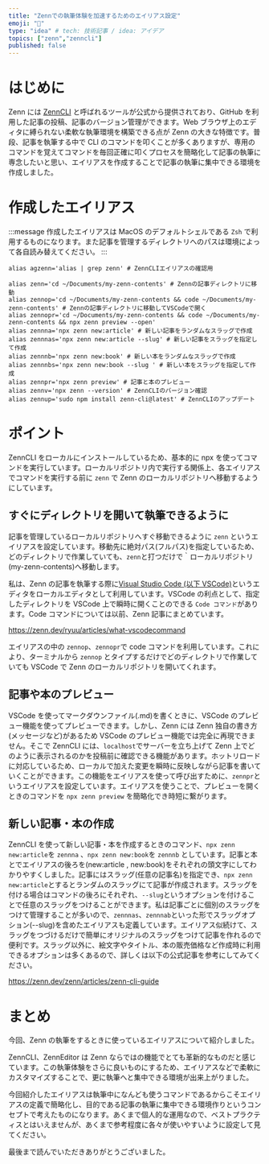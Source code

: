 ```yaml
---
title: "Zennでの執筆体験を加速するためのエイリアス設定"
emoji: "🎢"
type: "idea" # tech: 技術記事 / idea: アイデア
topics: ["zenn","zenncli"]
published: false
---
```


# はじめに

Zenn には [ZennCLI](https://zenn.dev/zenn/articles/install-zenn-cli) と呼ばれるツールが公式から提供されており、GitHub を利用した記事の投稿、記事のバージョン管理ができます。Web ブラウザ上のエディタに縛られない柔軟な執筆環境を構築できる点が Zenn の大きな特徴です。普段、記事を執筆する中で CLI のコマンドを叩くことが多くありますが、専用のコマンドを覚えてコマンドを毎回正確に叩くプロセスを簡略化して記事の執筆に専念したいと思い、エイリアスを作成することで記事の執筆に集中できる環境を作成しました。

# 作成したエイリアス

:::message
作成したエイリアスは MacOS のデフォルトシェルである `Zsh` で利用するものになります。また記事を管理するディレクトリへのパスは環境によって各自読み替えてください。
:::

```shell:.zshrc
alias agzenn='alias | grep zenn' # ZennCLIエイリアスの確認用

alias zenn='cd ~/Documents/my-zenn-contents' # Zennの記事ディレクトリに移動
alias zennop='cd ~/Documents/my-zenn-contents && code ~/Documents/my-zenn-contents' # Zennの記事ディレクトリに移動してVSCodeで開く
alias zennopr='cd ~/Documents/my-zenn-contents && code ~/Documents/my-zenn-contents && npx zenn preview --open'
alias zennna='npx zenn new:article' # 新しい記事をランダムなスラッグで作成
alias zennnas='npx zenn new:article --slug' # 新しい記事をスラッグを指定して作成
alias zennnb='npx zenn new:book' # 新しい本をランダムなスラッグで作成
alias zennnbs='npx zenn new:book --slug ' # 新しい本をスラッグを指定して作成
alias zennpr='npx zenn preview' # 記事と本のプレビュー
alias zennv='npx zenn --version' # ZennCLIのバージョン確認
alias zennup='sudo npm install zenn-cli@latest' # ZennCLIのアップデート
```
# ポイント

ZennCLI をローカルにインストールしているため、基本的に npx を使ってコマンドを実行しています。ローカルリポジトリ内で実行する関係上、各エイリアスでコマンドを実行する前に `zenn` で Zenn のローカルリポジトリへ移動するようにしています。
## すぐにディレクトリを開いて執筆できるように

記事を管理しているローカルリポジトリへすぐ移動できるように `zenn` というエイリアスを設定しています。移動先に絶対パス(フルパス)を指定しているため、どのディレクトリで作業していても、`zenn`と打つだけで｀ローカルリポジトリ(my-zenn-contents)へ移動します。

私は、Zenn の記事を執筆する際に[Visual Studio Code (以下 VSCode)](https://code.visualstudio.com/)というエディタをローカルエディタとして利用しています。VSCode の利点として、指定したディレクトリを VSCode 上で瞬時に開くことのできる `Code コマンド`があります。Code コマンドについては以前、Zenn 記事にまとめています。

https://zenn.dev/ryuu/articles/what-vscodecommand

エイリアスの中の `zennop`、`zennopr`で code コマンドを利用しています。これにより、ターミナルから `zennop` とタイプするだけでどのディレクトリで作業していても VSCode で Zenn のローカルリポジトリを開いてくれます。

## 記事や本のプレビュー

VSCode を使ってマークダウンファイル(.md)を書くときに、VSCode のプレビュー機能を使ってプレビューできます。しかし、Zenn には Zenn 独自の書き方(メッセージなど)があるため VSCode のプレビュー機能では完全に再現できません。そこで ZennCLI には、`localhost`でサーバーを立ち上げて Zenn 上でどのように表示されるのかを投稿前に確認できる機能があります。ホットリロードに対応しているため、ローカルで加えた変更を瞬時に反映しながら記事を書いていくことができます。この機能をエイリアスを使って呼び出すために、`zennpr`というエイリアスを設定しています。エイリアスを使うことで、プレビューを開くときのコマンドを `npx zenn preview` を簡略化でき時短に繋がります。

## 新しい記事・本の作成

ZennCLI を使って新しい記事・本を作成するときのコマンド、`npx zenn new:article`を `zennna` 、`npx zenn new:book`を `zennnb` としています。記事と本とでエイリアスの後ろを(new:article , new:book)をそれぞれの頭文字にしてわかりやすくしました。記事にはスラッグ(任意の記事名)を指定でき、`npx zenn new:article`とするとランダムのスラッグにて記事が作成されます。スラッグを付ける場合はコマンドの後ろにそれぞれ、`--slug`というオプションを付けることで任意のスラッグをつけることができます。私は記事ごとに個別のスラッグをつけて管理することが多いので、`zennnas`、`zennnab`といった形でスラッグオプション(--slug)を含めたエイリアスも定義しています。エイリアス似続けて、スラッグをつづけるだけで簡単にオリジナルのスラッグをつけて記事を作れるので便利です。スラッグ以外に、絵文字やタイトル、本の販売価格など作成時に利用できるオプションは多くあるので、詳しくは以下の公式記事を参考にしてみてください。

https://zenn.dev/zenn/articles/zenn-cli-guide

# まとめ

今回、Zenn の執筆をするときに使っているエイリアスについて紹介しました。

ZennCLI、ZennEditor は Zenn ならではの機能でとても革新的なものだと感じています。この執筆体験をさらに良いものにするため、エイリアスなどで柔軟にカスタマイズすることで、更に執筆へと集中できる環境が出来上がりました。

今回紹介したエイリアスは執筆中になんども使うコマンドであるからこそエイリアスの定義で簡略化し、目的である記事の執筆に集中できる環境作りというコンセプトで考えたものになります。あくまで個人的な運用なので、ベストプラクティスとはいえませんが、あくまで参考程度に各々が使いやすいように設定して見てください。

最後まで読んでいただきありがとうございました。